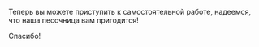 Теперь вы можете приступить к самостоятельной работе, надеемся, что наша 
песочница вам пригодится!

Спасибо!